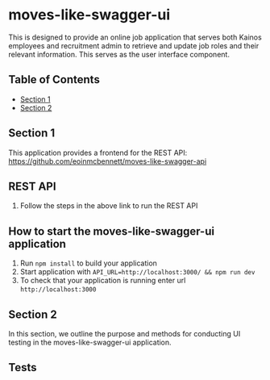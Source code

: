 # moves-like-swagger-ui

This is designed to provide an online job application that serves both Kainos employees and recruitment admin to retrieve and update job roles and their relevant information. This serves as the user interface component. 

## Table of Contents

- [Section 1](#section-1)
- [Section 2](#section-2)

## Section 1

This application provides a frontend for the REST API: https://github.com/eoinmcbennett/moves-like-swagger-api

REST API
---
1. Follow the steps in the above link to run the REST API

How to start the moves-like-swagger-ui application
---

1. Run `npm install` to build your application
2. Start application with `API_URL=http://localhost:3000/ && npm run dev`
3. To check that your application is running enter url `http://localhost:3000`

## Section 2

In this section, we outline the purpose and methods for conducting UI testing in the moves-like-swagger-ui application.

Tests
---